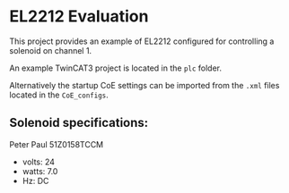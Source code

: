 # EL2212 Evaluation

This project provides an example of EL2212 configured for controlling a solenoid on channel 1.

An example TwinCAT3 project is located in the `plc` folder.

Alternatively the startup CoE settings can be imported from the `.xml` files located in the `CoE_configs`.

## Solenoid specifications:
Peter Paul 51Z0158TCCM
 - volts: 24
 - watts: 7.0
 - Hz: DC 
